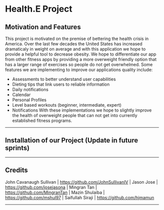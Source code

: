 # **Health.E Project**

## Motivation and Features

This project is motivated on the premise of bettering the health crisis in America. Over the last few decades the United States has increased dramaticaly in weight on average and with this application we hope to provide a helpful tool to decrease obesity. We hope to differentiate our app from other fitness apps by providing a more overweight friendly option that has a larger range of exercises so people do not get overwhelmed. Some features we are implementing to improve our applications quality include: 
  - Assessments to better understand user capabilities
  - Dieting tips that link users to reliable information
  - Daily notifications 
  - Calendar
  - Personal Profiles
  - Level based workouts (beginner, intermediate, expert)
  - Notifications
With these implementations we hope to slightly improve the health of overweight people that can not get into currently established fitness programs. 

----------------------

## Installation of our Project (Update in future sprints)


----------------------

## Credits

John Cavanaugh Sullivan | https://github.com/JohnSullivanIV
| Jason Jose | https://github.com/josejasona
| Mingran Tan | https://github.com/MingranTan
| Mazin Shulaiba | https://github.com/mshul97
| Saifullah Siraji | https://github.com/hjmamun

----------------------
